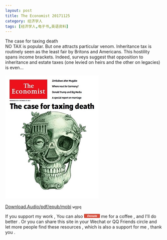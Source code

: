 ```yaml
---
layout: post
title: The Economist 20171125
category: 经济学人
tags: [经济学人,电子书,英语资料]
---
```



The case for taxing death<br/>
NO TAX is popular. But one attracts particular venom. Inheritance tax is routinely seen as the least fair by Britons and Americans. This hostility spans income brackets. Indeed, surveys suggest that opposition to inheritance and estate taxes (one levied on heirs and the other on legacies) is even… <br/><br/>
![](/images/the-economist/2017-11-25-the-economist.png)




[Download.Audio/pdf/epub/mobi](https://pan.baidu.com/share/init?surl=b3olzw) `wgpq` <br/>


If you support my work , You can also <a href="https://camplus.github.io/donate.html" title="谢谢支持"><img src="/images/donate/DonateButton.png" width="50.63" height="13.63" ></a> me for a coffee , and I'll do better . Or you can share this site in your Wechat or QQ Friends circle and let more people find these resources , which is also a support for me , thank you .